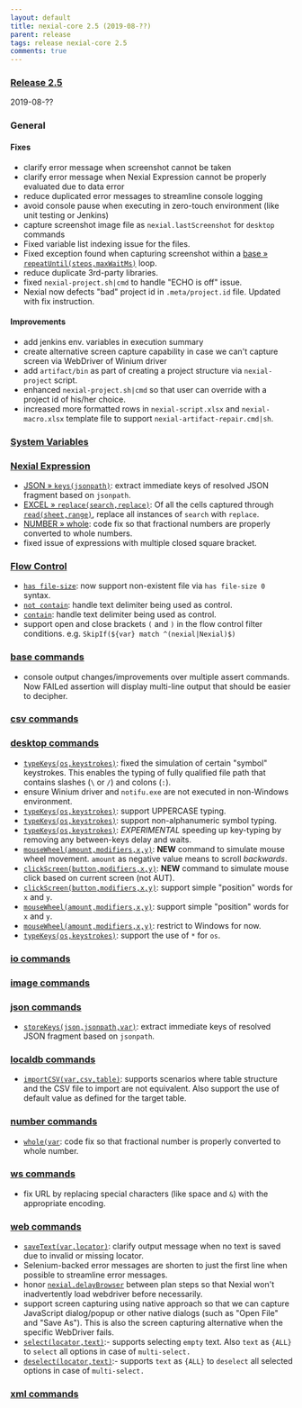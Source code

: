 ```yaml
---
layout: default
title: nexial-core 2.5 (2019-08-??)
parent: release
tags: release nexial-core 2.5
comments: true
---
```


### <a href="https://github.com/nexiality/nexial-core/releases/tag/nexial-core-v2.4_???" class="external-link" target="_nexial_link">Release 2.5</a>
2019-08-??


### General
#### Fixes
- clarify error message when screenshot cannot be taken
- clarify error message when Nexial Expression cannot be properly evaluated due to data error
- reduce duplicated error messages to streamline console logging
- avoid console pause when executing in zero-touch environment (like unit testing or Jenkins)
- capture screenshot image file as `nexial.lastScreenshot` for `desktop` commands
- Fixed variable list indexing issue for the files.
- Fixed exception found when capturing screenshot within a 
  [base &raquo; `repeatUntil(steps,maxWaitMs)`](../commands/base/repeatUntil(steps,maxWaitMs)) loop.
- reduce duplicate 3rd-party libraries.
- fixed `nexial-project.sh|cmd` to handle "ECHO is off" issue.
- Nexial now defects "bad" project id in `.meta/project.id` file.  Updated with fix instruction.

#### Improvements
- add jenkins env. variables in execution summary
- create alternative screen capture capability in case we can't capture screen via WebDriver of Winium driver
- add `artifact/bin` as part of creating a project structure via `nexial-project` script.
- enhanced `nexial-project.sh|cmd` so that user can override with a project id of his/her choice.
- increased more formatted rows in `nexial-script.xlsx` and `nexial-macro.xlsx` template file to support `nexial-artifact-repair.cmd|sh`.


### [System Variables](../systemvars/)


### [Nexial Expression](../expressions)
- [JSON &raquo; `keys(jsonpath)`](../expressions/JSONexpression#keysjsonpath): extract immediate keys of resolved JSON 
  fragment based on `jsonpath`.
- [EXCEL &raquo; `replace(search,replace)`](../expressions/EXCELexpression#replacesearchreplace): Of all the cells 
  captured through [`read(sheet,range)`](../expressions/EXCELexpression#readsheetrange), replace all instances of 
  `search` with `replace`.
- [NUMBER &raquo; whole](../expressions/NUMBERexpression#whole): code fix so that fractional numbers are properly 
  converted to whole numbers.
- fixed issue of expressions with multiple closed square bracket.


### [Flow Control](../flowcontrols)
- [`has file-size`](../flowcontrols/filter#description): now support non-existent file via `has file-size 0` syntax.
- [`not contain`](../flowcontrols/filter.#description): handle text delimiter being used as control.
- [`contain`](../flowcontrols/filter.#description): handle text delimiter being used as control.
- support open and close brackets `(` and `)` in the flow control filter conditions.
   e.g. `SkipIf(${var} match ^(nexial|Nexial)$)`


### [base commands](../commands/base)
- console output changes/improvements over multiple assert commands. Now FAILed assertion will display multi-line 
  output that should be easier to decipher.


### [csv commands](../commands/csv)


### [desktop commands](../commands/desktop)
- [`typeKeys(os,keystrokes)`](../commands/desktop/typeKeys(os,keystrokes)): fixed the simulation of certain "symbol" 
  keystrokes. This enables the typing of fully qualified file path that contains slashes (`\` or `/`) and colons (`:`).
- ensure Winium driver and `notifu.exe` are not executed in non-Windows environment.
- [`typeKeys(os,keystrokes)`](../commands/desktop/typeKeys(os,keystrokes)): support UPPERCASE typing.
- [`typeKeys(os,keystrokes)`](../commands/desktop/typeKeys(os,keystrokes)): support non-alphanumeric symbol typing.
- [`typeKeys(os,keystrokes)`](../commands/desktop/typeKeys(os,keystrokes)): _EXPERIMENTAL_ speeding up key-typing by
  removing any between-keys delay and waits.
- [`mouseWheel(amount,modifiers,x,y)`](../commands/desktop/mouseWheel(amount,modifiers,x,y)): **NEW** command to 
  simulate mouse wheel movement. `amount` as negative value means to scroll _backwards_.
- [`clickScreen(button,modifiers,x,y)`](../commands/desktop/clickScreen(button,modifiers,x,y)): **NEW** command to
  simulate mouse click based on current screen (not AUT).
- [`clickScreen(button,modifiers,x,y)`](../commands/desktop/clickScreen(button,modifiers,x,y)): support simple 
  "position" words for `x` and `y`.
- [`mouseWheel(amount,modifiers,x,y)`](../commands/desktop/mouseWheel(amount,modifiers,x,y)): support simple "position" 
  words for `x` and `y`.
- [`mouseWheel(amount,modifiers,x,y)`](../commands/desktop/mouseWheel(amount,modifiers,x,y)): restrict to Windows for now.
- [`typeKeys(os,keystrokes)`](../commands/desktop/typeKeys(os,keystrokes)): support the use of `*` for `os`.


### [io commands](../commands/io)


### [image commands](../commands/image)


### [json commands](../commands/json)
- [`storeKeys(json,jsonpath,var)`](../commands/json/storeKeys(json,jsonpath,var)): extract immediate keys of resolved 
  JSON fragment based on `jsonpath`.


### [localdb commands](../commands/localdb)
- [`importCSV(var,csv,table)`](../commands/localdb/importCSV(var,csv,table)): supports scenarios where table structure 
  and the CSV file to import are not equivalent. Also support the use of default value as defined for the target table.


### [number commands](../commands/number)
- [`whole(var`](../commands/number/whole(var)): code fix so that fractional number is properly converted to whole number.


### [ws commands](../commands/ws)
- fix URL by replacing special characters (like space and `&`) with the appropriate encoding.


### [web commands](../commands/web)
- [`saveText(var,locator)`](../commands/web/saveText(var,locator)): clarify output message when no text is saved due 
  to invalid or missing locator.
- Selenium-backed error messages are shorten to just the first line when possible to streamline error messages.
- honor [`nexial.delayBrowser`](../systemvars/index#nexial.delayBrowser) between plan steps so that Nexial won't 
  inadvertently load webdriver before necessarily.
- support screen capturing using native approach so that we can capture JavaScript dialog/popup or other native dialogs 
  (such as "Open File" and "Save As"). This is also the screen capturing alternative when the specific WebDriver fails.
- [`select(locator,text)`](../commands/web/select(locator,text)):- supports selecting `empty` text. Also `text` as `{ALL}` 
  to `select` all options in case of `multi-select.`
- [`deselect(locator,text)`](../commands/web/deselect(locator,text)):- supports `text` as `{ALL}` to `deselect` all 
  selected options in case of `multi-select.`


### [xml commands](../commands/xml)
